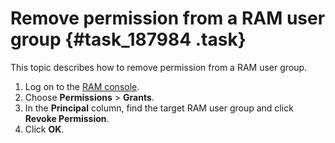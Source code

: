 # Remove permission from a RAM user group {#task_187984 .task}

This topic describes how to remove permission from a RAM user group.

1.  Log on to the [RAM console](https://partners-intl.console.aliyun.com/#/ram).
2.  Choose **Permissions** \> **Grants**.
3.  In the **Principal** column, find the target RAM user group and click **Revoke Permission**.
4.  Click **OK**.


